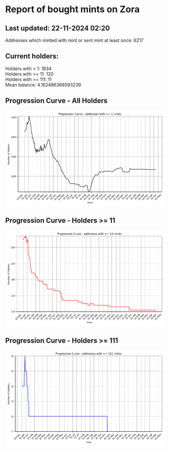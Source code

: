 # Report of bought mints on Zora
## Last updated: 22-11-2024 02:20
Addresses which minted with mint or sent mint at least once: 6217

## Current holders:
Holders with > 1: 1834  
Holders with >= 11: 120  
Holders with >= 111: 11  
Mean balance: 4.162486368593239  

## Progression Curve - All Holders
![addresses with >= 1 mint](progression_curve_all.png)
## Progression Curve - Holders >= 11
![addresses with >= 11 mints](progression_curve_gt_11.png)
## Progression Curve - Holders >= 111
![addresses with >= 111 mints](progression_curve_gt_111.png)

